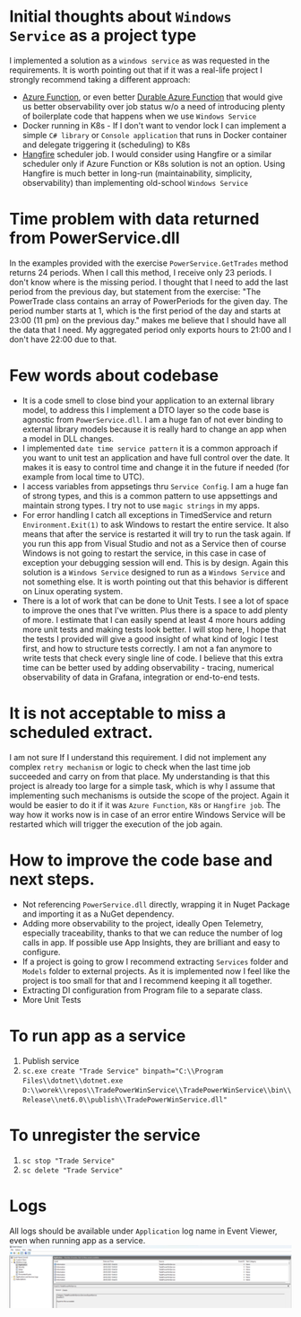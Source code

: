 # Initial thoughts about `Windows Service` as a project type    
I implemented a solution as a `windows service`  as was requested in the requirements. It is worth pointing out that if it was a real-life project I strongly recommend taking a different approach:  
* [Azure Function](https://learn.microsoft.com/en-us/azure/azure-functions/functions-overview), or even better [Durable Azure Function](https://learn.microsoft.com/en-us/azure/azure-functions/durable/durable-functions-overview?tabs=csharp-inproc) that would give us better observability over job status w/o a need of introducing plenty of boilerplate code that happens when we use `Windows Service`  
* Docker running in K8s - If I don't want to vendor lock I can implement a simple `C# library` or `Console application` that runs in Docker container and delegate triggering it (scheduling) to K8s  
* [Hangfire](https://www.hangfire.io/) scheduler job. I would consider using Hangfire or a similar scheduler only if Azure Function or K8s solution is not an option. Using Hangfire is much better in long-run (maintainability, simplicity, observability) than implementing old-school `Windows Service`  

# Time problem with data returned from PowerService.dll
In the examples provided with the exercise `PowerService.GetTrades` method returns 24 periods. When I call this method, I receive only 23 periods. I don't know where is the missing period. I thought that I need to add the last period from the previous day, but statement from the exercise: "The PowerTrade class contains an array of PowerPeriods for the given day. The period number starts at
1, which is the first period of the day and starts at 23:00 (11 pm) on the previous day." makes me believe that I should have all the data that I need. My aggregated period only exports hours to 21:00 and I don't have 22:00 due to that.

# Few words about codebase
* It is a code smell to close bind your application to an external library model, to address this I implement a DTO layer so the code base is agnostic from `PowerService.dll`. I am a huge fan of not ever binding to external library models because it is really hard to change an app when a model in DLL changes.
* I implemented `date time service pattern` it is a common approach if you want to unit test an application and have full control over the date. It makes it is easy to control time and change it in the future if needed (for example from local time to UTC).
* I access variables from appsetings thru `Service Config`. I am a huge fan of strong types, and this is a common pattern to use appsettings and maintain strong types. I try not to use `magic strings` in my apps.
* For error handling I catch all exceptions in TimedService and return `Environment.Exit(1)` to ask Windows to restart the entire service. It also means that after the service is restarted it will try to run the task again. If you run this app from Visual Studio and not as a Service then of course Windows is not going to restart the service, in this case in case of exception your debugging session will end. This is by design. Again this solution is a `Windows Service` designed to run as a `Windows Service` and not something else. It is worth pointing out that this behavior is different on Linux operating system.
* There is a lot of work that can be done to Unit Tests. I see a lot of space to improve the ones that I've written. Plus there is a space to add plenty of more. I estimate that I can easily spend at least 4 more hours adding more unit tests and making tests look better. I will stop here, I hope that the tests I provided will give a good insight of what kind of logic I test first, and how to structure tests correctly. I am not a fan anymore to write tests that check every single line of code. I believe that this extra time can be better used by adding observability - tracing, numerical observability of data in Grafana, integration or end-to-end tests.


# It is not acceptable to miss a scheduled extract.  
I am not sure If I understand this requirement. I did not implement any complex `retry mechanism`  or logic to check when the last time job succeeded and carry on from that place. My understanding is that this project is already too large for a simple task, which is why I assume that implementing such mechanisms is outside the scope of the project. Again it would be easier to do it if it was `Azure Function`, `K8s` or `Hangfire job`. The way how it works now is in case of an error entire Windows Service will be restarted which will trigger the execution of the job again.  

# How to improve the code base and next steps.  
* Not referencing `PowerService.dll` directly, wrapping it in Nuget Package and importing it as a NuGet dependency.  
* Adding more observability to the project, ideally Open Telemetry, especially traceability, thanks to that we can reduce the number of log calls in app. If possible use App Insights, they are brilliant and easy to configure.  
* If a project is going to grow I recommend extracting `Services` folder and `Models` folder to external projects. As it is implemented now I feel like the project is too small for that and I recommend keeping it all together.  
* Extracting DI configuration from Program file to a separate class.  
* More Unit Tests

# To run app as a service
1. Publish service
2. `sc.exe create "Trade Service" binpath="C:\\Program Files\\dotnet\\dotnet.exe D:\\worek\\repos\\TradePowerWinService\\TradePowerWinService\\bin\\Release\\net6.0\\publish\\TradePowerWinService.dll"`

# To unregister the service
1. `sc stop "Trade Service"`
2. `sc delete "Trade Service"`

# Logs
All logs should be available under `Application` log name in Event Viewer, even when running app as a service.
![Event viewer](./EventLogLogs.png)
